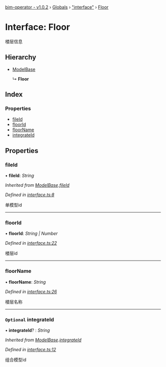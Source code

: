 [bim-operator - v1.0.2](../README.md) › [Globals](../globals.md) › ["interface"](../modules/_interface_.md) › [Floor](_interface_.floor.md)

# Interface: Floor

楼层信息

## Hierarchy

* [ModelBase](_interface_.modelbase.md)

  ↳ **Floor**

## Index

### Properties

* [fileId](_interface_.floor.md#fileid)
* [floorId](_interface_.floor.md#floorid)
* [floorName](_interface_.floor.md#floorname)
* [integrateId](_interface_.floor.md#optional-integrateid)

## Properties

###  fileId

• **fileId**: *String*

*Inherited from [ModelBase](_interface_.modelbase.md).[fileId](_interface_.modelbase.md#fileid)*

*Defined in [interface.ts:8](https://github.com/youkaisteve/bim-operator/blob/e68d6d4/src/interface.ts#L8)*

单模型id

___

###  floorId

• **floorId**: *String | Number*

*Defined in [interface.ts:22](https://github.com/youkaisteve/bim-operator/blob/e68d6d4/src/interface.ts#L22)*

楼层id

___

###  floorName

• **floorName**: *String*

*Defined in [interface.ts:26](https://github.com/youkaisteve/bim-operator/blob/e68d6d4/src/interface.ts#L26)*

楼层名称

___

### `Optional` integrateId

• **integrateId**? : *String*

*Inherited from [ModelBase](_interface_.modelbase.md).[integrateId](_interface_.modelbase.md#optional-integrateid)*

*Defined in [interface.ts:12](https://github.com/youkaisteve/bim-operator/blob/e68d6d4/src/interface.ts#L12)*

组合模型id
